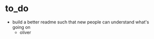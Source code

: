 # to_do

* build a better readme such that new people can understand what's going on
  * oliver




